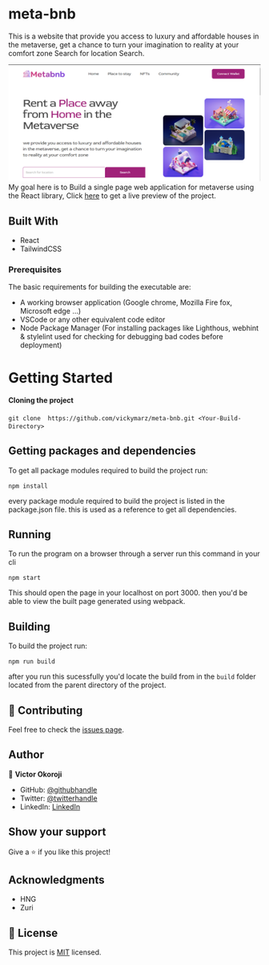 # meta-bnb
This is a website that provide you access to luxury and affordable houses in the metaverse, get a chance to turn your imagination to reality at your comfort zone Search for location Search.

![screenshot](./src/images/screenshot.png)
My goal here is to Build a single page web application for metaverse using the React library, Click [here](https://space-travellers-booking-app.herokuapp.com/) to get a live preview of the project.

## Built With
- React
- TailwindCSS

### Prerequisites
The basic requirements for building the executable are:

- A working browser application (Google chrome, Mozilla Fire fox, Microsoft edge ...)
- VSCode or any other equivalent code editor
- Node Package Manager (For installing packages like Lighthous, webhint & stylelint used for checking for debugging bad codes before deployment)

# Getting Started

#### Cloning the project

```
git clone  https://github.com/vickymarz/meta-bnb.git <Your-Build-Directory>
```
## Getting packages and dependencies
To get all package modules required to build the project run:
```
npm install
```
every package module required to build the project is listed in the package.json file. this is used as a reference to get all dependencies.

## Running

To run the program on a browser through a server run this command in your cli
```
npm start
```
This should open the page in your localhost on port 3000. then you'd be able to view the built page generated using webpack.

## Building

To build the project run:
```
npm run build
```
after you run this sucessfully you'd locate the build from in the ```build``` folder located from the parent directory of the project.

## 🤝 Contributing

Feel free to check the [issues page](../../issues/).

## Author

👤 **Victor Okoroji**

- GitHub: [@githubhandle](https://github.com/vickymarz)
- Twitter: [@twitterhandle](https://twitter.com/Vicky_marz)
- LinkedIn: [LinkedIn](https://www.linkedin.com/in/victorebubeokoroji/)

## Show your support

Give a ⭐️ if you like this project!

## Acknowledgments

- HNG
- Zuri

## 📝 License

This project is [MIT](./MIT.md) licensed.
